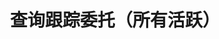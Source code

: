 ---
title: 查询跟踪委托（所有活跃）
position_number: 16
type: get
description: /future/trade/v1/entrust/track-list
parameters:
    -
        name: closeType
        type: integer
        mandatory: false
        default: N/A
        description: 
        ranges:
    -
        name: endTime
        type: integer
        mandatory: false
        default: N/A
        description: 
        ranges:
    - 
        name: isPredict
        type: boolean
        mandatory: false
        default: N/A
        description:
        ranges:
    - 
        name: page
        type: integer
        mandatory: false
        default: 1
        description: 页码
        ranges:
    -
        name: positionSide
        type: integer
        mandatory: false
        default: 1
        description: 持仓方向
        ranges: BOTH;LONG;SHORT
    -
        name: size
        type: integer
        mandatory: false
        default: 10
        description: 单页数
        ranges: 
    -
        name: startTime
        type: integer
        mandatory: false
        default: N/A
        description: 起始时间
        ranges:
    -
        name: state
        type: string
        mandatory: false
        default: N/A
        description: 委托状态 NOT_TRIGGERED：新建委托（未触发）；TRIGGERING：触发中；TRIGGERED：已触发；USER_REVOCATION：用户撤销；PLATFORM_REVOCATION：平台撤销（拒绝）；EXPIRED：已过期；UNFINISHED：未完成；HISTORY：（历史）
        ranges:
    - 
        name: symbol
        type: string
        mandatory: false
        default: N/A
        description: 交易对
        ranges:
left_code_blocks:
    -
        code_block: "public void getTrackDetail() {\r\n\tString text = HttpUtil.get(URL + \"/data/api/future/trade/v1/entrust/track-detail\");\r\n\tSystem.out.println(text);\r\n}"
        title: Java
        language: java
right_code_blocks:
    - code_block: |-
        {
          "error": {
            "code": "",
            "msg": ""
          },
          "msgInfo": "",
          "result": {
            items:[
              "activationPrice": 0,      //激活价格，如果没有配置，则用当前价格为激活价格
              "avgPrice": 0,             //实际成交均价
              "callback": "",            //回调幅度配置 1比例 2固定
              "callbackVal": 0,          //回调幅度配置值，大于0
              "configActivation": false, //是否配置激活价格
              "createdTime": 0,          //创建时间
              "currentPrice": 0,         //下单时对应类型的实时价格，激活价格和下单行情价格比较，判断激活价格的方向
              "desc": "",                //描述，撤销、委托失败等描述
              "executedQty": 0,          //实际成交数量
              "orderSide": "",           //买卖方向
              "ordinary": true,          //
              "origQty": 0,              //数量（张）
              "positionSide": "",        //持仓方向
              "price": 0,                //订单价格
              "state": "",               //订单状态 NOT_ACTIVATION: 未激活；NOT_TRIGGERED：新建委托（未触发）；TRIGGERING：触发中；TRIGGERED：已触发；USER_REVOCATION：用户撤销；PLATFORM_REVOCATION：平台撤销（拒绝）；EXPIRED：已过期;DELEGATION_FAILED: 委托失败
              "stopPrice": 0,            //触发价格
              "symbol": "",              //交易对
              "trackId": 0,              //跟踪委托id
              "triggerPriceType": "",    //触发价格类型
              "updatedTime": 0           //更新时间
            ],
            page: 1,                     //页码
            ps: 10,                      //一页数量
            total: 20                    //总量
          },
          "returnCode": 0
        }
      title: Response
      language: json
---